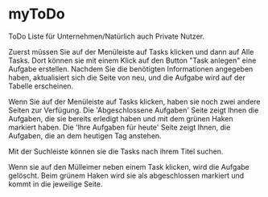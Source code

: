 # myToDo
ToDo Liste für Unternehmen/Natürlich auch Private Nutzer.

Zuerst müssen Sie auf der Menüleiste auf Tasks klicken und dann auf Alle Tasks.
Dort können sie mit einem Klick auf den Button "Task anlegen" eine Aufgabe erstellen.
Nachdem Sie die benötigten Informationen angegeben haben, aktualisiert sich die Seite von neu,
und die Aufgabe wird auf der Tabelle erscheinen.

Wenn Sie auf der Menüleiste auf Tasks klicken, haben sie noch zwei andere Seiten zur Verfügung.
Die 'Abgeschlossene Aufgaben' Seite zeigt Ihnen die Aufgaben, die sie bereits erledigt haben und
mit dem grünen Haken markiert haben.
Die 'Ihre Aufgaben für heute' Seite zeigt Ihnen, die Aufgaben, die an dem heutigen Tag anstehen.

Mit der Suchleiste können sie die Tasks nach ihrem Titel suchen.

Wenn sie auf den Mülleimer neben einem Task klicken, wird die Aufgabe gelöscht.
Beim grünem Haken wird sie als abgeschlossen markiert und kommt in die jeweilige Seite.


